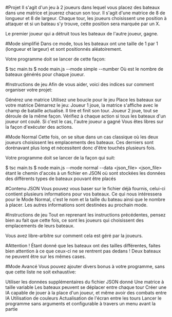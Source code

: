 #Projet
Il s'agit d'un jeu à 2 joueurs dans lequel vous placez des bateaux dans une matrice et jouerez chacun son tour.
Il s'agit d'une matrice de 8 de longueur et 8 de largeur.
Chaque tour, les joueurs choisissent une position à attaquer et si un bateau s'y trouve, cette position sera marquée par un X.

Le premier joueur qui a détruit tous les bateaux de l'autre joueur, gagne.

#Mode simplifié
Dans ce mode, tous les bateaux ont une taille de 1 par 1 (longueur et largeur) et sont positionnés aléatoirement.

Votre programme doit se lancer de cette façon:

$ tsc main.ts
$ node main.js --mode simple --number <n>
Où <n> est le nombre de bateaux générés pour chaque joueur.

#Instructions de jeu
Afin de vous aider, voici des indices sur comment organiser votre projet:

Générez une matrice
Utilisez une boucle pour le jeu
Place les bateaux sur votre matrice
Démarrez le jeu:
Joueur 1 joue, la matrice s'affiche avec le champ de bataille actualisé. Il tire et finit son tour.
Joueur 2 joue, tout se déroule de la même façon.
Vérifiez à chaque action si tous les bateaux d'un joueur ont coulé. Si c'est le cas, l'autre joueur a gagné
Vous êtes libres sur la façon d'exécuter des actions.

#Mode Normal
Cette fois, on se situe dans un cas classique où les deux joueurs choisissent les emplacements des bateaux. Ces derniers sont dorénavant plus long et nécessitent donc d'être touchés plusieurs fois.

Votre programme doit se lancer de la façon qui suit:

$ tsc main.ts
$ node main.js --mode normal --data <json_file>
<json_file> étant le chemin d'accès à un fichier en JSON où sont stockées les données des différents types de bateaux pouvant être placés

#Contenu JSON
Vous pouvez vous baser sur le fichier déjà fournis, celui-ci contient plusieurs informations pour vos bateaux.
Ce qui nous intéressera pour le Mode Normal, c'est le nom et la taille du bateau ainsi que le nombre à placer.
Les autres informations sont destinées au prochain mode.

#Instructions de jeu
Tout en reprenant les instructions précédentes, pensez bien au fait que cette fois, ce sont les joueurs qui choisissent des emplacements de leurs bateaux.

Vous avez libre-arbitre sur comment cela est géré par la joueurs.

#Attention !
Étant donné que les bateaux ont des tailles différentes, faites bien attention à ce que ceux-ci ne se rentrent pas dedans !
Deux bateaux ne peuvent être sur les mêmes cases.

#Mode Avancé
Vous pouvez ajouter divers bonus à votre programme, sans que cette liste ne soit exhaustive:

Utiliser les données supplémentaires du fichier JSON donné
Une matrice à taille variable
Les bateaux peuvent se déplacer entre chaque tour
Créer une IA capable de jouer à la place d'un joueur, et même avoir des combats entre IA
Utilisation de couleurs
Actualisation de l'écran entre les tours
Lancer le programme sans arguments et configurable à travers un menu avant la partie
